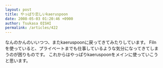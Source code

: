 ```yaml
---
layout: post
title: やっぱり恋しいkaeruspoon
date: 2008-05-03 01:20:46 +0900
author: Tsukasa OISHI
permalink: /articles/422
---
```


なんのかんのいいつつ、またkaeruspoonに戻ってきてみたりしています。
Filnを使っていると、プライベートまでも仕事しているような気分になってきてしまうのが困りものです。
これからはやっぱりkaeruspoonをメインに使っていこうと思います。

